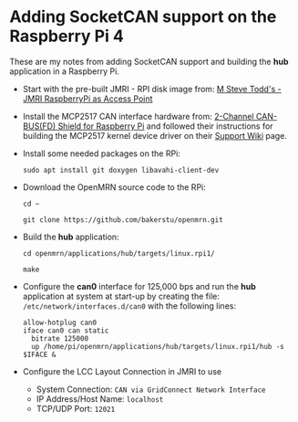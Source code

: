 # Adding SocketCAN support on the Raspberry Pi 4

These are my notes from adding SocketCAN support and building the **hub** application in a Raspberry Pi.

- Start with the pre-built JMRI - RPI disk image from: [M Steve Todd's - JMRI RaspberryPi as Access Point](https://mstevetodd.com/rpi)

- Install the MCP2517 CAN interface hardware from: [2-Channel CAN-BUS(FD) Shield for Raspberry Pi](https://www.seeedstudio.com/2-Channel-CAN-BUS-FD-Shield-for-Raspberry-Pi-p-4072.html) and followed their instructions for building the MCP2517 kernel device driver on their [Support Wiki](http://wiki.seeedstudio.com/2-Channel-CAN-BUS-FD-Shield-for-Raspberry-Pi/#software)  page.

- Install some needed packages on the RPi:

	`sudo apt install git doxygen libavahi-client-dev` 

- Download the OpenMRN source code to the RPi:

	`cd ~`
	
	`git clone https://github.com/bakerstu/openmrn.git`

- Build the **hub** application:

	`cd openmrn/applications/hub/targets/linux.rpi1/`

	`make` 
	
- Configure the **can0** interface for 125,000 bps and run the **hub** application at system at start-up by creating the file: `/etc/network/interfaces.d/can0` with the following lines:
	```
	allow-hotplug can0
	iface can0 can static
	  bitrate 125000
	  up /home/pi/openmrn/applications/hub/targets/linux.rpi1/hub -s $IFACE &
	```

- Configure the LCC Layout Connection in JMRI to use
	- System Connection: `CAN via GridConnect Network Interface`
	- IP Address/Host Name: `localhost`
	- TCP/UDP Port: `12021` 
